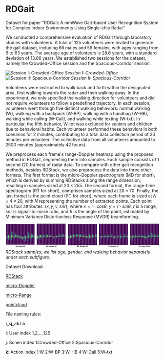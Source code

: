 # RDGait

Dataset for paper "RDGait: A mmWave Gait-based User Recognition System for Complex Indoor Environments Using Single-chip Radar"

We conducted a comprehensive evaluation of RDGait through laboratory studies with volunteers.
A total of 125 volunteers were invited to generate the gait dataset,
including 66 males and 59 females, with ages ranging from 6 to 63 years.
The average age of volunteers is 28.6 years, with a standard deviation of 13.06 years.
We established two sessions for the dataset, namely the Crowded-Office session and the Spacious-Corridor session.

![Session I: Crowded-Office](./scene1.png )
*Session I: Crowded-Office*
![Session II: Spacious-Corridor](./scene2.png)
*Session II: Spacious-Corridor*

Volunteers were instructed to walk back and forth within the designated area, first walking towards the radar and then walking away. In the experiment, we only specified the walking direction for volunteers and did not require volunteers to follow a predefined trajectory.
In each session, volunteers went through five distinct walking behaviors: normal walking (W), walking with a backpack (W-BP), walking with a handbag (W-HB), walking while calling (W-Call), and walking while texting (W-txt). In particular, the fifth behavior, W-txt was excluded for seniors and children due to behavioral habits. Each volunteer performed these behaviors in both scenarios for 2 minutes, contributing to a total data collection period of 20 minutes per volunteer. The collective data from all volunteers amounted to 2500 minutes (approximately 42 hours).

We preprocess each frame's range-Doppler heatmap using the proposed method in RDGait, segmenting them into samples. Each sample consists of 1 second (20 frames) of radar data. To compare with other gait recognition methods, besides RDStack, we also preprocess the data into three other formats.
The first format is the micro-Doppler spectrogram (MD for short), which is derived by summing RDStacks along the range dimension, resulting in samples sized at $20\times255$. The second format, the range-time spectrogram (RT for short), comprises samples sized at $20\times70$. Finally, the last format is the point cloud (PC for short), where each frame is sized at $N\times4\times20$, with $N$ representing the number of extracted points. Each point has four attributes: $(x, y, v, snr)$, where $x = r\cdot cos\theta$, $y = r\cdot sin\theta$, $r$ is a range, $snr$ is signal-to-noise ratio, and $\theta$ is the angle of the point, estimated by Minimum Variance Distortionless Response (MVDR) beamforming.

![Samples](./samples.png)
*RDStack samples, we list age, gender, and walking behavior separately under each subfigure.*

Dataset Download:

[RDStack](https://rec.ustc.edu.cn/share/38b54aa0-48c7-11ef-a4af-ebe579c31b6b)

[micro-Doppler](https://rec.ustc.edu.cn/share/69563350-48c7-11ef-b4de-813663f36059)

[micro-Range](https://rec.ustc.edu.cn/share/80dc2be0-48c7-11ef-96d6-a1208be7d909)

[pointcloud](https://rec.ustc.edu.cn/share/9e9d96b0-48c7-11ef-8dc1-7bed7a19e68d)

File naming rules: 

**i**_s**j**_a**k**.h5

**i**: User index 1,2,...,125

**j**: Scnen index 1:Crowded-Office 2:Spacious-Corridor

**k**: Action index 1:W 2:W-BP 3:W-HB 4:W-Call 5:W-txt 

